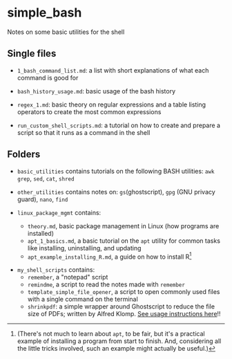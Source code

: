 # simple_bash
Notes on some basic utilities for the shell

## Single files

* `1_bash_command_list.md`: a list with short explanations of what each command is good for

* `bash_history_usage.md`: basic usage of the bash history

* `regex_1.md`: basic theory on regular expressions and a table listing operators to create the most
  common expressions

* `run_custom_shell_scripts.md`: a tutorial on how to create and prepare a script so that it runs as
  a command in the shell

## Folders

* `basic_utilities` contains tutorials on the following BASH utilities: `awk` `grep`, `sed`, `cat`,
  `shred`
  
* `other_utilities` contains notes on: `gs`(ghostscript), `gpg` (GNU privacy guard), `nano`, `find`
  
* `linux_package_mgmt` contains: 
    - `theory.md`, basic package management in Linux (how programs are installed)
    - `apt_1_basics.md`, a basic tutorial on the `apt` utility for common tasks like installing,
      uninstalling, and updating
    - `apt_example_installing_R.md`, a guide on how to install R[^note_1] 

[^note_1]: (There's not much to learn about `apt`, to be fair, but it's a practical example of
installing a program from start to finish. And, considering all the little tricks involved, such an
example might actually be useful.)

* `my_shell_scripts` contains: 
    - `remember`, a "notepad" script
    - `remindme`, a script to read the notes made with `remember`
    - `template_simple_file_opener`, a script to open commonly used files with a single command on
      the terminal
    - `shrinkpdf`: a simple wrapper around Ghostscript to reduce the file size of PDFs; written by
      Alfred Klomp. [See usage instructions here][shrinkpdf_link]!!

[shrinkpdf_link]: https://github.com/aklomp/shrinkpdf
